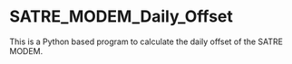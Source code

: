 # SATRE_MODEM_Daily_Offset

This is a Python based program to calculate the daily offset of the SATRE MODEM.
